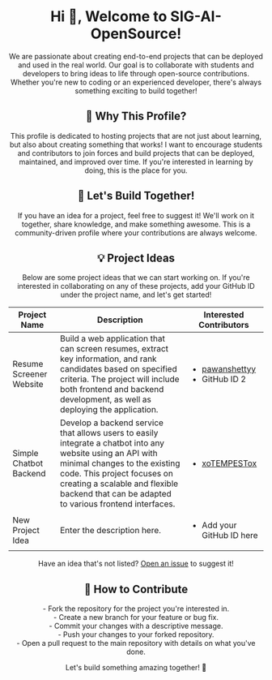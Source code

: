 <!-- GitHub Profile README -->

<h1 align="center">Hi 👋, Welcome to SIG-AI-OpenSource!</h1>

<p align="center">
    We are passionate about creating end-to-end projects that can be deployed and used in the real world. Our goal is to collaborate with students and developers to bring ideas to life through open-source contributions. Whether you're new to coding or an experienced developer, there's always something exciting to build together!
</p>

<h2 align="center">🎯 Why This Profile?</h2>

<p align="center">
    This profile is dedicated to hosting projects that are not just about learning, but also about creating something that works! I want to encourage students and contributors to join forces and build projects that can be deployed, maintained, and improved over time. If you're interested in learning by doing, this is the place for you.
</p>

<h2 align="center">🚀 Let's Build Together!</h2>

<p align="center">
    If you have an idea for a project, feel free to suggest it! We'll work on it together, share knowledge, and make something awesome. This is a community-driven profile where your contributions are always welcome.
</p>

<h2 align="center">💡 Project Ideas</h2>

<p align="center">
    Below are some project ideas that we can start working on. If you're interested in collaborating on any of these projects, add your GitHub ID under the project name, and let's get started!
</p>

<table align="center">
    <thead>
        <tr>
            <th>Project Name</th>
            <th>Description</th>
            <th>Interested Contributors</th>
        </tr>
    </thead>
    <tbody>
        <tr>
            <td>Resume Screener Website</td>
            <td>
                Build a web application that can screen resumes, extract key information, and rank candidates based on specified criteria. The project will include both frontend and backend development, as well as deploying the application.
            </td>
            <td>
                <ul>
                    <li><a href="https://github.com/pawanshettyy" target="_blank">pawanshettyy</a></li>
                    <li>GitHub ID 2</li>
                </ul>
            </td>
        </tr>
              <tr>
            <td>Simple Chatbot Backend</td>
            <td>
                Develop a backend service that allows users to easily integrate a chatbot into any website using an API with minimal changes to the existing code. This project focuses on creating a scalable and flexible backend that can be adapted to various frontend interfaces.
            </td>
            <td>
                <ul>
                    <li><a href="https://github.com/xoTEMPESTox" target="_blank">xoTEMPESTox</a></li>
                </ul>
            </td>
        </tr>
        <tr>
            <td>New Project Idea</td>
            <td>Enter the description here.</td>
            <td>
                <ul>
                    <li>Add your GitHub ID here</li>
                </ul>
            </td>
        </tr>
    </tbody>
</table>

<p align="center">
    Have an idea that's not listed? <a href="https://github.com/SIG-AI-OpenSource/SIG-AI-OpenSource/issues">Open an issue</a> to suggest it!
</p>

<h2 align="center">🤝 How to Contribute</h2>

<p align="center">
    - Fork the repository for the project you're interested in.<br>
    - Create a new branch for your feature or bug fix.<br>
    - Commit your changes with a descriptive message.<br>
    - Push your changes to your forked repository.<br>
    - Open a pull request to the main repository with details on what you've done.<br>
</p>

<p align="center">
    Let's build something amazing together! 🚀
</p>
